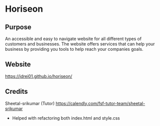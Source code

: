 # Horiseon

## Purpose
An accessible and easy to navigate website for all different types of customers and businesses. The website offers services that can help your business by providing you tools to help reach your companies goals.

##  Website
https://jdrei01.github.io/horiseon/


## Credits
Sheetal-srikumar (Tutor) https://calendly.com/fsf-tutor-team/sheetal-srikumar
- Helped with refactoring both index.html and style.css